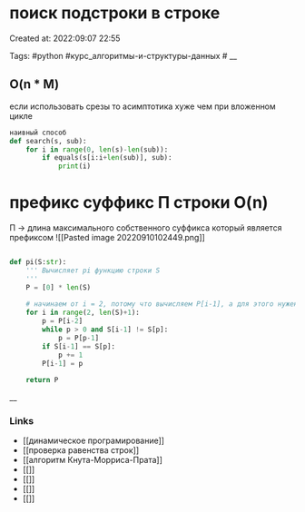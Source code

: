 # поиск подстроки в строке

Created at: 2022:09:07 22:55

Tags: #python  #курс_алгоритмы-и-структуры-данных    #
__ 

## O(n * M)
если использовать срезы то асимптотика хуже чем при вложенном цикле

``` python 
наивный способ
def search(s, sub):
    for i in range(0, len(s)-len(sub)):
        if equals(s[i:i+len(sub)], sub):
            print(i)

```

# префикс суффикс П строки O(n)
П -> длина максимального собственного суффикса который является префиксом
![[Pasted image 20220910102449.png]]
``` python 

def pi(S:str):
    ''' Вычисляет pi функцию строки S
    '''
    P = [0] * len(S)
    
    # начинаем от i = 2, потому что вычисляем P[i-1], а для этого нужен P[i-2]
    for i in range(2, len(S)+1):
        p = P[i-2]
        while p > 0 and S[i-1] != S[p]:
            p = P[p-1]
        if S[i-1] == S[p]:
            p += 1
        P[i-1] = p
    
    return P
```

__

### Links

- [[динамическое програмирование]]
- [[проверка равенства строк]]
- [[алгоритм Кнута-Морриса-Прата]]
- [[]]
- [[]]
- [[]]
- [[]]